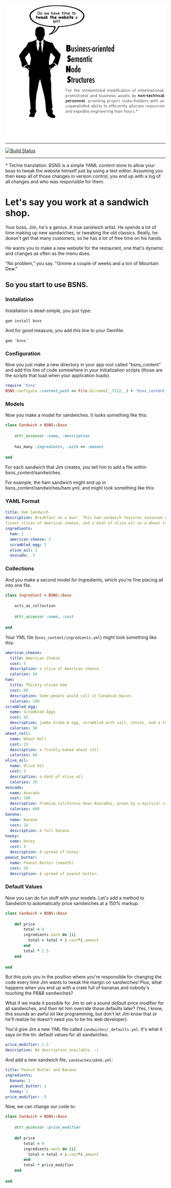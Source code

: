 ![BSNS](logo.gif)

---

[![Build Status](https://secure.travis-ci.org/Yuffster/BSNS.png)](http://travis-ci.org/Yuffster/BSNS)

---

\* Techie translation: BSNS is a simple YAML content store to allow your boss to
tweak the website himself just by using a text editor.  Assuming you then keep
all of those changes in version control, you end up with a log of all changes
and who was responsible for them.

# Let's say you work at a sandwich shop.

Your boss, Jim, he's a genius.  A true sandwich artist.  He spends a lot of time
making up new sandwiches, or tweaking the old classics.  Really, he doesn't get
that many customers, so he has a lot of free time on his hands.

He wants you to make a new website for the restaurant, one that's dynamic and
changes as often as the menu does.

"No problem," you say.  "Gimme a couple of weeks and a ton of Mountain Dew." 

## So you start to use BSNS.

### Installation

Installation is dead-simple, you just type:

`gem install bsns`

And for good measure, you add this line to your Gemfile:

`gem 'bsns'`

### Configuration

Now you just make a new directory in your app root called "bsns_content" and
add this line of code somewhere in your initialization scripts (those are the
scripts that load when your application loads).

```ruby
require 'bsns'
BSNS.configure :content_path => File.dirname(__FILE__) + 'bsns_content'
```

### Models

Now you make a model for sandwiches.  It looks something like this:

```ruby
class Sandwich < BSNS::Base

	attr_accessor :name, :description

	has_many :ingredients, :with => :amount

end
```

For each sandwich that Jim creates, you tell him to add a file within
bsns_content/sandwiches.

For example, the ham sandwich might end up in bsns_content/sandwiches/ham.yml,
and might look something like this:

### YAML Format

```yml
title: Ham Sandwich
description: Breakfast on a bun!  This ham sandwich features seasoned eggs, the
finest slices of American cheese, and a dash of olive oil on a wheat roll.
ingredients:
  ham: 2
  american_cheese: 2
  scrambled_egg: 2
  olive_oil: 1
  avocado: .5
```

### Collections

And you make a second model for Ingredients, which you're fine placing all into
one file.

```ruby
class Ingredient < BSNS::Base

	acts_as_collection

	attr_accessor :name, :cost

end
```

Your YML file (`bsns_content/ingredients.yml`) might look something like this:

```yaml
american_cheese: 
  title: American Cheese
  cost: 5
  description: a slice of American cheese
  calories: 50
ham:
  title: Thickly-sliced Ham
  cost: 68
  description: Some people would call it Canadian bacon.
  calories: 100
scrambled_egg:
  name: Scrambled Eggs
  cost: 42
  description: jumbo Grade-A egg, scrambled with salt, chives, and a touch of butter.
  calories: 50
wheat_roll:
  name: Wheat Roll
  cost: 15
  description: a freshly-baked wheat roll
  calories: 60
olive_oil:
  name: Olive Oil
  cost: 5
  description: a dash of olive oil
  calories: 20
avocado:
  name: Avocado
  cost: 100
  description: Premium California Haas Avocados, grown by a mystical race of green-thumbed gnomes who work for candy corn instead of wages.
  calories: 600
banana:
  name: Banana
  cost: 18
  description: A full banana.
honey:
  name: Honey
  cost: 4
  description: A spread of honey.
peanut_butter:
  name: Peanut Butter (smooth)
  cost: 20
  description: A spread of peanut butter.
```

### Default Values

Now you can do fun stuff with your models.  Let's add a method to Sandwich to
automatically price sandwiches at a 150% markup.

```ruby
class Sandwich < BSNS::Base

	def price
	    total = 0
		ingredients.each do |i|
		  total = total + i.cost*i.amount
		end
		total * 1.5
	end

end
```

But this puts you in the position where you're responsible for changing the
code every time Jim wants to tweak the margin on sandwiches!  Plus, what happens when you end up with a crate full of bananas and nobody's touching the PB&B sandwiches?

What if we made it possible for Jim to set a sound *default* price modifier for
all sandwiches, and then let him override those defaults later?  (Yes, I know,
this sounds an awful lot like programming, but don't let Jim know that or he'll
realize he doesn't need you to be his web developer).

You'd give Jim a new YML file called `sandwiches/_defaults.yml`.  It's what it
says on the tin: default values for all sandwiches.

```yaml
price_modifier: 1.5
description: No description available. :(
```

And add a new sandwich file, `sandiwches/pbnb.yml`:

```yaml
title: Peanut Butter and Banana
ingredients:
  banana: 1
  peanut_butter: 1
  honey: 1
price_modifier: .5
```

Now, we can change our code to:

```ruby
class Sandwich < BSNS::Base

	attr_accessor :price_modifier

	def price
	    total = 0
		ingredients.each do |i|
		  total = total + i.cost*i.amount
		end
		total * price_modifier
	end

end
```